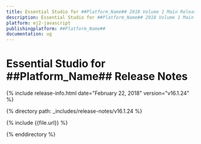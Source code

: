 ```yaml
---
title: Essential Studio for ##Platform_Name## 2018 Volume 1 Main Release Release Notes  
description: Essential Studio for ##Platform_Name## 2018 Volume 1 Main Release Release Notes  
platform: ej2-javascript
publishingplatform: ##Platform_Name##
documentation: ug
---
```


# Essential Studio for  ##Platform_Name##  Release Notes  

{% include release-info.html date="February 22, 2018"  version="v16.1.24" %} 

{% directory path: _includes/release-notes/v16.1.24 %}

{% include {{file.url}} %}

{% enddirectory %}


